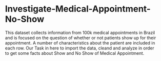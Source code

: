 # Investigate-Medical-Appointment-No-Show
This dataset collects information from 100k medical appointments in Brazil and is focused on the question of whether or not patients show up for their appointment. A number of characteristics about the patient are included in each row. Our Task in here to import the data, cleand and analyze in order to get some facts about Show and No Show of Medical Appointment.
